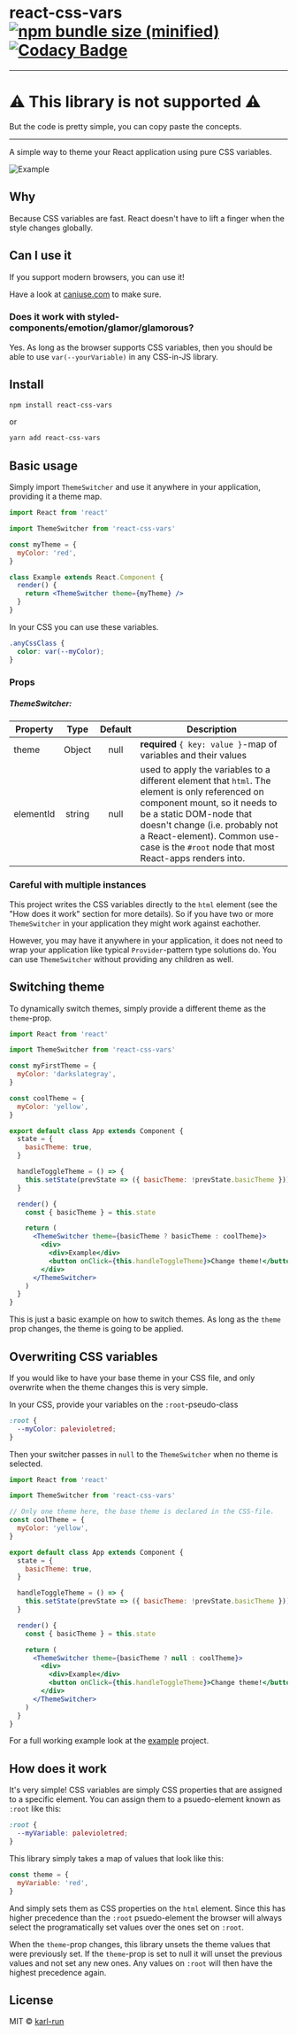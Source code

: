 # react-css-vars [![npm bundle size (minified)](https://img.shields.io/bundlephobia/minzip/react-css-vars.svg)](https://github.com/karl-run/react-css-vars) [![Codacy Badge](https://api.codacy.com/project/badge/Grade/0d92c8e7e3534752ba599f6c62d4bdc8)](https://www.codacy.com/app/karloveraa/react-css-vars?utm_source=github.com&utm_medium=referral&utm_content=karl-run/react-css-vars&utm_campaign=Badge_Grade)

---

# ⚠️ This library is not supported ⚠️

But the code is pretty simple, you can copy paste the concepts.

---

A simple way to theme your React application using pure CSS variables.

![Example](./example.gif)

## Why

Because CSS variables are fast. React doesn't have to lift a finger when the style changes globally.

## Can I use it

If you support modern browsers, you can use it!

Have a look at [caniuse.com](https://caniuse.com/#feat=css-variables) to make sure.

### Does it work with styled-components/emotion/glamor/glamorous?

Yes. As long as the browser supports CSS variables, then you should be able to use `var(--yourVariable)` in any CSS-in-JS library.

## Install

```bash
npm install react-css-vars
```

or

```bash
yarn add react-css-vars
```

## Basic usage

Simply import `ThemeSwitcher` and use it anywhere in your application, providing it a theme map.

```jsx
import React from 'react'

import ThemeSwitcher from 'react-css-vars'

const myTheme = {
  myColor: 'red',
}

class Example extends React.Component {
  render() {
    return <ThemeSwitcher theme={myTheme} />
  }
}
```

In your CSS you can use these variables.

```css
.anyCssClass {
  color: var(--myColor);
}
```

### Props 

##### ThemeSwitcher:
| Property      | Type          | Default             | Description |
| ------------- |:-------------:|:------------:       | ----------- |
| theme         | Object        | null                | **required** `{ key: value }`-map of variables and their values
| elementId     | string        | null                | used to apply the variables to a different element that `html`. The element is only referenced on component mount, so it needs to be a static DOM-node that doesn't change (i.e. probably not a React-element). Common use-case is the `#root` node that most React-apps renders into.

### Careful with multiple instances

This project writes the CSS variables directly to the `html` element (see the "How does it work" section for more details). So if you have two or more `ThemeSwitcher` in your application they might work against eachother.

However, you may have it anywhere in your application, it does not need to wrap your application like typical `Provider`-pattern type solutions do. You can use `ThemeSwitcher` without providing any children as well.

## Switching theme

To dynamically switch themes, simply provide a different theme as the `theme`-prop.

```jsx
import React from 'react'

import ThemeSwitcher from 'react-css-vars'

const myFirstTheme = {
  myColor: 'darkslategray',
}

const coolTheme = {
  myColor: 'yellow',
}

export default class App extends Component {
  state = {
    basicTheme: true,
  }

  handleToggleTheme = () => {
    this.setState(prevState => ({ basicTheme: !prevState.basicTheme }))
  }

  render() {
    const { basicTheme } = this.state

    return (
      <ThemeSwitcher theme={basicTheme ? basicTheme : coolTheme}>
        <div>
          <div>Example</div>
          <button onClick={this.handleToggleTheme}>Change theme!</button>
        </div>
      </ThemeSwitcher>
    )
  }
}
```

This is just a basic example on how to switch themes. As long as the `theme` prop changes, the theme is going to be applied.

## Overwriting CSS variables

If you would like to have your base theme in your CSS file, and only overwrite when the theme changes this is very simple.

In your CSS, provide your variables on the `:root`-pseudo-class

```css
:root {
  --myColor: palevioletred;
}
```

Then your switcher passes in `null` to the `ThemeSwitcher` when no theme is selected.

```jsx
import React from 'react'

import ThemeSwitcher from 'react-css-vars'

// Only one theme here, the base theme is declared in the CSS-file.
const coolTheme = {
  myColor: 'yellow',
}

export default class App extends Component {
  state = {
    basicTheme: true,
  }

  handleToggleTheme = () => {
    this.setState(prevState => ({ basicTheme: !prevState.basicTheme }))
  }

  render() {
    const { basicTheme } = this.state

    return (
      <ThemeSwitcher theme={basicTheme ? null : coolTheme}>
        <div>
          <div>Example</div>
          <button onClick={this.handleToggleTheme}>Change theme!</button>
        </div>
      </ThemeSwitcher>
    )
  }
}
```

For a full working example look at the [example](https://github.com/karl-run/react-css-vars/tree/master/example) project.

## How does it work

It's very simple! CSS variables are simply CSS properties that are assigned to a specific element. You can assign them to a psuedo-element known as `:root` like this:

```css
:root {
  --myVariable: palevioletred;
}
```

This library simply takes a map of values that look like this:

```js
const theme = {
  myVariable: 'red',
}
```

And simply sets them as CSS properties on the `html` element. Since this has higher precedence than the `:root` psuedo-element the browser will always select the programatically set values over the ones set on `:root`.

When the `theme`-prop changes, this library unsets the theme values that were previously set. If the `theme`-prop is set to null it will unset the previous values and not set any new ones. Any values on `:root` will then have the highest precedence again.

## License

MIT © [karl-run](https://github.com/karl-run)
